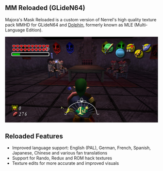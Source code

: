 ## MM Reloaded (GLideN64)
Majora's Mask Reloaded is a custom version of Nerrel's high quality texture pack MMHD for GLideN64 and [Dolphin](https://github.com/GhostlyDark/MM-Reloaded-Dolphin), formerly known as MLE (Multi-Language Edition). 

![](/mm-reloaded.jpg)

## Reloaded Features
- Improved language support: English (PAL), German, French, Spanish, Japanese, Chinese and various fan translations
- Support for Rando, Redux and ROM hack textures
- Texture edits for more accurate and improved visuals
